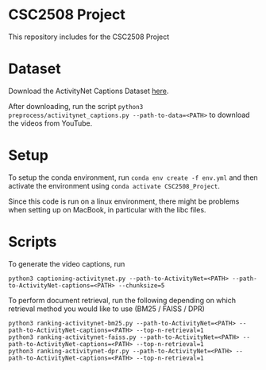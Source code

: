 # CSC2508 Project

This repository includes for the CSC2508 Project

# Dataset
Download the ActivityNet Captions Dataset [here](https://cs.stanford.edu/people/ranjaykrishna/densevid/). 

After downloading, run the script `python3 preprocess/activitynet_captions.py --path-to-data=<PATH>` to download the videos from YouTube.

# Setup
To setup the conda environment, run `conda env create -f env.yml` and then activate the environment using `conda activate CSC2508_Project`.

Since this code is run on a linux environment, there might be problems when setting up on MacBook, in particular with the libc files.

# Scripts

To generate the video captions, run

```
python3 captioning-activitynet.py --path-to-ActivityNet=<PATH> --path-to-ActivityNet-captions=<PATH> --chunksize=5
```

To perform document retrieval, run the following depending on which retrieval method you would like to use (BM25 / FAISS / DPR)
```
python3 ranking-activitynet-bm25.py --path-to-ActivityNet=<PATH> --path-to-ActivityNet-captions=<PATH> --top-n-retrieval=1
python3 ranking-activitynet-faiss.py --path-to-ActivityNet=<PATH> --path-to-ActivityNet-captions=<PATH> --top-n-retrieval=1
python3 ranking-activitynet-dpr.py --path-to-ActivityNet=<PATH> --path-to-ActivityNet-captions=<PATH> --top-n-retrieval=1
```